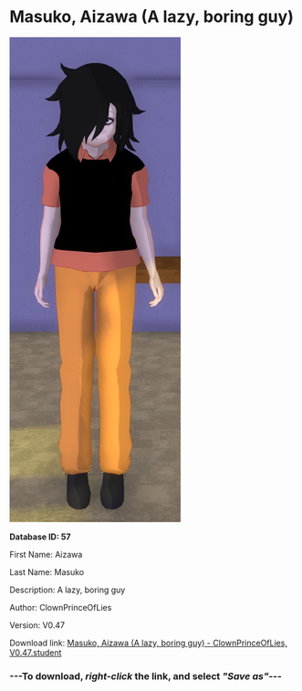 # Masuko, Aizawa (A lazy, boring guy)

<img src="https://raw.githubusercontent.com/Arbiter1223/Daigaku-Gurashi-Custom-Students/master/Students/Files/Masuko%2C%20Aizawa%20(A%20lazy%2C%20boring%20guy).png" title="Masuko, Aizawa (A lazy, boring guy) - ClownPrinceOfLies, V0.47">

**Database ID: 57**

First Name: Aizawa

Last Name: Masuko

Description: A lazy, boring guy

Author: ClownPrinceOfLies

Version: V0.47

Download link: <a href="https://raw.githubusercontent.com/Arbiter1223/Daigaku-Gurashi-Custom-Students/master/Students/Files/Masuko%2C%20Aizawa%20(A%20lazy%2C%20boring%20guy)%20-%20ClownPrinceOfLies%2C%20V0.47.student">Masuko, Aizawa (A lazy, boring guy) - ClownPrinceOfLies, V0.47.student</a>

### ---**To download, _right-click_ the link, and select _"Save as"_**---
